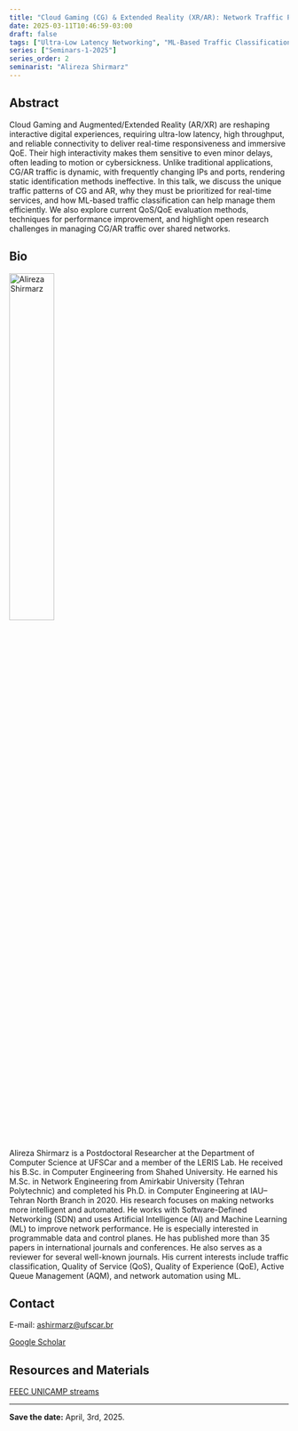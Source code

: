 ```yaml
---
title: "Cloud Gaming (CG) & Extended Reality (XR/AR): Network Traffic Patterns & challenges in Network Management"
date: 2025-03-11T10:46:59-03:00
draft: false
tags: ["Ultra-Low Latency Networking", "ML-Based Traffic Classification", "QoS/QoE Optimization for CG/AR"]
series: ["Seminars-1-2025"]
series_order: 2
seminarist: "Alireza Shirmarz"
---
```


## Abstract

Cloud Gaming and Augmented/Extended Reality (AR/XR) are reshaping interactive digital experiences, requiring ultra-low latency, high throughput, and reliable connectivity to deliver real-time responsiveness and immersive QoE. Their high interactivity makes them sensitive to even minor delays, often leading to motion or cybersickness. Unlike traditional applications, CG/AR traffic is dynamic, with frequently changing IPs and ports, rendering static identification methods ineffective. In this talk, we discuss the unique traffic patterns of CG and AR, why they must be prioritized for real-time services, and how ML-based traffic classification can help manage them efficiently. We also explore current QoS/QoE evaluation methods, techniques for performance improvement, and highlight open research challenges in managing CG/AR traffic over shared networks.

## Bio

<img alt="Alireza Shirmarz" src="/seminars/seminars-1-2025/2/alireza-shirmarz.png" style="width: 40%; height: 160x;">

Alireza Shirmarz is a Postdoctoral Researcher at the Department of Computer Science at UFSCar and a member of the LERIS Lab. He received his B.Sc. in Computer Engineering from Shahed University. He earned his M.Sc. in Network Engineering from Amirkabir University (Tehran Polytechnic) and completed his Ph.D. in Computer Engineering at IAU–Tehran North Branch in 2020. His research focuses on making networks more intelligent and automated. He works with Software-Defined Networking (SDN) and uses Artificial Intelligence (AI) and Machine Learning (ML) to improve network performance. He is especially interested in programmable data and control planes. He has published more than 35 papers in international journals and conferences. He also serves as a reviewer for several well-known journals. His current interests include traffic classification, Quality of Service (QoS), Quality of Experience (QoE), Active Queue Management (AQM), and network automation using ML.

## Contact
E-mail: ashirmarz@ufscar.br

[Google Scholar](https://scholar.google.com/citations?hl=en&user=zatA3BwAAAAJ)



## Resources and Materials

[FEEC UNICAMP streams](https://www.youtube.com/@feec-unicamp/streams)

<!--
<iframe width="560" height="315" src="https://www.youtube.com/embed/lMptr7rmdco" title="YouTube video player" frameborder="0" allow="accelerometer; autoplay; clipboard-write; encrypted-media; gyroscope; picture-in-picture; web-share" allowfullscreen></iframe>
-->

---

**Save the date:**  April, 3rd, 2025.